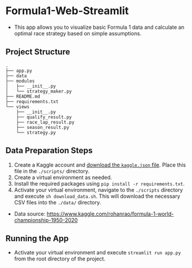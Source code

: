 # Formula1-Web-Streamlit
- This app allows you to visualize basic Formula 1 data and calculate an optimal race strategy based on simple assumptions.

## Project Structure

```
.
├── app.py
├── data
├── modules
│   ├── __init__.py
│   └── strategy_maker.py
├── README.md
├── requirements.txt
└── views
    ├── __init__.py
    ├── qualify_result.py
    ├── race_lap_result.py
    ├── season_result.py
    └── strategy.py
```

## Data Preparation Steps
1. Create a Kaggle account and [download the `kaggle.json` file](https://github.com/Kaggle/kaggle-api#api-credentials). Place this file in the `./scripts/` directory.
2. Create a virtual environment as needed.
3. Install the required packages using `pip install -r requirements.txt`.
4. Activate your virtual environment, navigate to the `./scripts` directory and execute `sh download_data.sh`. This will download the necessary CSV files into the `./data/` directory.
- Data source: https://www.kaggle.com/rohanrao/formula-1-world-championship-1950-2020

## Running the App
- Activate your virtual environment and execute `streamlit run app.py` from the root directory of the project.